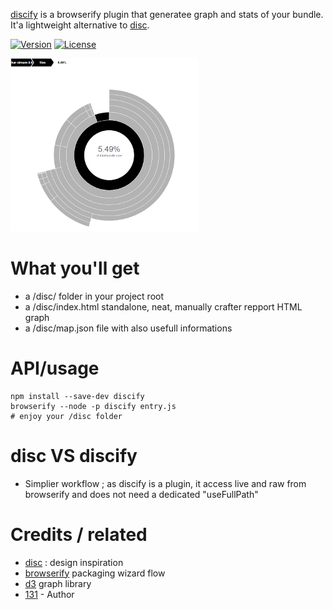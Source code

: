 [discify](https://github.com/131/discify) is a browserify plugin that generatee graph and stats of your bundle. It'a lightweight alternative to [disc](https://github.com/hughsk/disc).

[![Version](https://img.shields.io/npm/v/ubk.svg)](https://www.npmjs.com/package/ubk)
[![License](https://img.shields.io/badge/license-MIT-blue.svg)](http://opensource.org/licenses/MIT)

![tiny output demo](doc/disc.png)

# What you'll get
* a /disc/ folder in your project root
* a /disc/index.html standalone, neat, manually crafter repport HTML graph
* a /disc/map.json file with also usefull informations

# API/usage
```
npm install --save-dev discify
browserify --node -p discify entry.js
# enjoy your /disc folder
```

# disc VS discify
* Simplier workflow ; as discify is a plugin, it access live and raw from browserify and does not need a dedicated "useFullPath"


# Credits / related
* [disc](https://github.com/hughsk/disc) : design inspiration
* [browserify](https://github.com/substack/browserify) packaging wizard flow
* [d3](https://d3js.org/) graph library
* [131](https://github.com/131) - Author